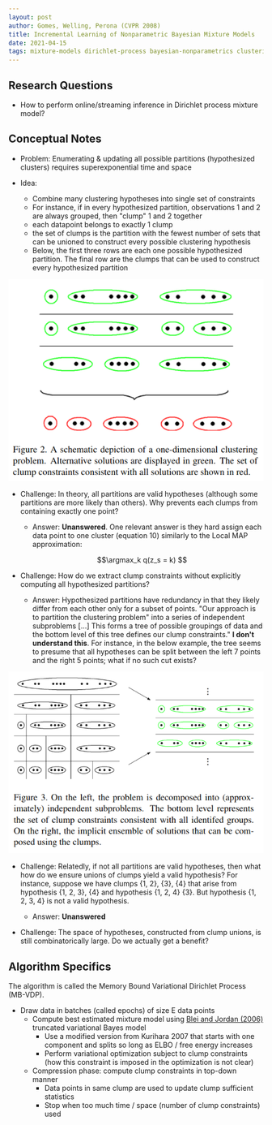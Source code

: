 ```yaml
---
layout: post
author: Gomes, Welling, Perona (CVPR 2008)
title: Incremental Learning of Nonparametric Bayesian Mixture Models
date: 2021-04-15
tags: mixture-models dirichlet-process bayesian-nonparametrics clustering 
---
```


## Research Questions

- How to perform online/streaming inference in Dirichlet process mixture model? 

## Conceptual Notes

- Problem: Enumerating & updating all possible partitions (hypothesized clusters)
  requires superexponential time and space
  
- Idea:
    - Combine many clustering hypotheses into single set of constraints
    - For instance, if in every hypothesized partition, observations 1 and 2
    are always grouped, then "clump" 1 and 2 together
    - each datapoint belongs to exactly 1 clump
    - the set of clumps is the partition with the fewest number of sets that
    can be unioned to construct every possible clustering hypothesis
    - Below, the first three rows are each one possible hypothesized partition. The
      final row are the clumps that can be used to construct every hypothesized partition 

![](gomes_cvpr_2008_incremental_nonparametric_mixtures/2.png)      

- Challenge: In theory, all partitions are valid hypotheses (although
  some partitions are more likely than others). Why prevents each clumps from
  containing exactly one point?
  - Answer: __Unanswered__. One relevant answer is they hard assign each data point
  to one cluster (equation 10) similarly to the Local MAP approximation:
    
  $$\argmax_k q(z_s = k) $$

- Challenge: How do we extract clump constraints without explicitly computing
all hypothesized partitions?
  - Answer: Hypothesized partitions have redundancy in that they likely differ from each
  other only for a subset of points. "Our approach is to partition the clustering problem"
    into a series of independent subproblems [...] This forms a tree of possible groupings
    of data and the bottom level of this tree defines our clump constraints." __I don't 
    understand this__. For instance, in the below example, the tree seems to presume that
    all hypotheses can be split between the left 7 points and the right 5 points; what
    if no such cut exists?
    
![](gomes_cvpr_2008_incremental_nonparametric_mixtures/3.png)


- Challenge: Relatedly, if not all partitions are valid hypotheses, then what how
  do we ensure unions of clumps yield a valid hypothesis? For instance,
  suppose we have clumps {1, 2}, {3}, {4} that arise from hypothesis
  {1, 2, 3}, {4} and hypothesis {1, 2, 4} {3}. But hypothesis {1, 2, 3, 4} is
  not a valid hypothesis.
  - Answer: __Unanswered__
  
- Challenge: The space of hypotheses, constructed from clump unions,
  is still combinatorically large. Do we actually get a benefit?
  
  
## Algorithm Specifics

The algorithm is called the Memory Bound Variational Dirichlet Process (MB-VDP).

- Draw data in batches (called epochs) of size E data points
  - Compute best estimated mixture model using [Blei and Jordan (2006)](blei_bayesian_analysis_2006_variational_dirichlet_mixtures.md)
    truncated variational Bayes model
      - Use a modified version from Kurihara 2007 that starts with one component
    and splits so long as ELBO / free energy increases
      - Perform variational optimization subject to clump constraints (how this constraint
        is imposed in the optimization is not clear)
  - Compression phase: compute clump constraints in top-down manner
      - Data points in same clump are used to update clump sufficient statistics
      - Stop when too much time / space (number of clump constraints) used